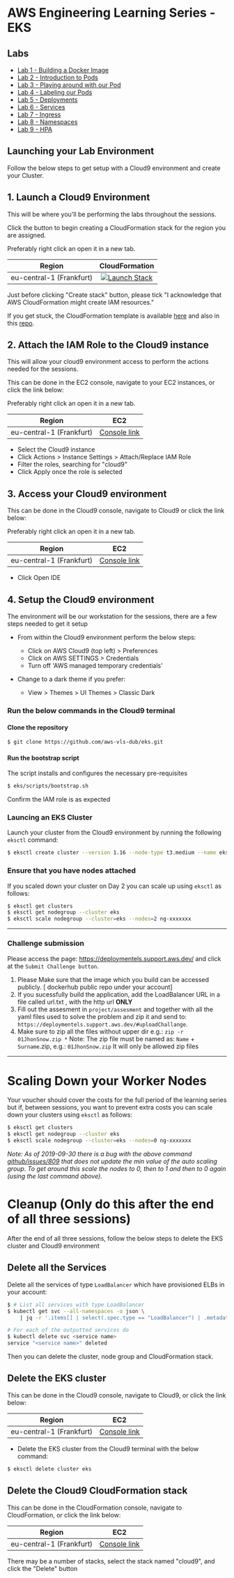 # AWS Engineering Learning Series - EKS
## Labs

- [Lab 1 - Building a Docker Image](./labs/01-docker)
- [Lab 2 - Introduction to Pods](./labs/02-pods)
- [Lab 3 - Playing around with our Pod](./labs/03-more-pods)
- [Lab 4 - Labeling our Pods](./labs/04-labels)
- [Lab 5 - Deployments](./labs/05-deployments)
- [Lab 6 - Services](./labs/06-services)
- [Lab 7 - Ingress](./labs/07-ingress)
- [Lab 8 - Namespaces](./labs/08-namespaces)
- [Lab 9 - HPA](./labs/09-hpa)


## Launching your Lab Environment

Follow the below steps to get setup with a Cloud9 environment and create your Cluster.

## 1. Launch a Cloud9 Environment

This will be where you'll be performing the labs throughout the sessions.

Click the button to begin creating a CloudFormation stack for the region you are assigned.

Preferably right click an open it in a new tab.

| Region          | CloudFormation     |
| --------------- |:------------------:|
| eu-central-1 (Frankfurt)       | [![Launch Stack](https://s3.amazonaws.com/cloudformation-examples/cloudformation-launch-stack.png)](https://console.aws.amazon.com/cloudformation/home?region=eu-central-1#/stacks/create/review?stackName=cloud9&templateURL=https://eks2019.s3-ap-southeast-2.amazonaws.com/cloud9-template.yml) |


Just before clicking "Create stack" button, please tick "I acknowledge that AWS CloudFormation might create IAM resources."

If you get stuck, the CloudFormation template is available [here](https://eks2019.s3-ap-southeast-2.amazonaws.com/cloud9-template.yml) and also in this [repo](./cloudformation/cloud9-template.yaml).

## 2. Attach the IAM Role to the Cloud9 instance

This will allow your cloud9 environment access to perform the actions needed for the sessions.

This can be done in the EC2 console, navigate to your EC2 instances, or click the link below:

Preferably right click an open it in a new tab.

| Region          | EC2     |
| --------------- |:------------------:|
| eu-central-1 (Frankfurt)       | [Console link](https://eu-central-1.console.aws.amazon.com/ec2/v2/home?region=eu-central-1#Instances:tag:Name=cloud9;sort=instanceState) |


 * Select the Cloud9 instance
 * Click Actions > Instance Settings > Attach/Replace IAM Role
 * Filter the roles, searching for "cloud9"
 * Click Apply once the role is selected

## 3. Access your Cloud9 environment

This can be done in the Cloud9 console, navigate to Cloud9 or click the link below:

Preferably right click an open it in a new tab.


| Region          | EC2     |
| --------------- |:------------------:|
| eu-central-1 (Frankfurt)       | [Console link](https://eu-central-1.console.aws.amazon.com/cloud9/home?region=eu-central-1) |

 * Click Open IDE

## 4. Setup the Cloud9 environment

The environment will be our workstation for the sessions, there are a few steps needed to get it setup

* From within the Cloud9 environment perform the below steps:

  * Click on AWS Cloud9 (top left) > Preferences
  * Click on AWS SETTINGS > Credentials
  * Turn off 'AWS managed temporary credentials'

* Change to a dark theme if you prefer:

  * View > Themes > UI Themes > Classic Dark

### Run the below commands in the Cloud9 terminal

#### Clone the repository

```bash
$ git clone https://github.com/aws-vls-dub/eks.git
```

#### Run the bootstrap script

The script installs and configures the necessary pre-requisites

```bash
$ eks/scripts/bootstrap.sh
```

Confirm the IAM role is as expected

### Launcing an EKS Cluster

Launch your cluster from the Cloud9 environment by running the following `eksctl` command:

```bash
$ eksctl create cluster --version 1.16 --node-type t3.medium --name eks
```

### Ensure that you have nodes attached

If you scaled down your cluster on Day 2 you can scale up using `eksctl` as follows:

```bash
$ eksctl get clusters
$ eksctl get nodegroup --cluster eks
$ eksctl scale nodegroup --cluster=eks --nodes=2 ng-xxxxxxx
```
---
### Challenge submission

Please access the page: https://deploymentels.support.aws.dev/ and click at the `Submit Challenge button`.

1. Please Make sure that the image which you build can be accessed publicly. [ dockerhub public repo under your account]
2. If you sucessfully build the application, add the LoadBalancer URL in a file called url.txt , with the http url **ONLY**
3. Fill out the assesment in `project/assesment` and together with all the yaml files used to solve the problem and zip it and send to: `https://deploymentels.support.aws.dev/#uploadChallange`.
4. Make sure to zip all the files without upper dir e.g.: `zip -r 01JhonSnow.zip *`
Note:
The zip file must be named as: `Name` + `Surname`.zip, e.g.: `01JhonSnow.zip`
It will only be allowed zip files

---

# Scaling Down your Worker Nodes

Your voucher should cover the costs for the full period of the learning series but if, between sessions, you want to
prevent extra costs you can scale down your clusters using `eksctl` as follows:

```bash
$ eksctl get clusters
$ eksctl get nodegroup --cluster eks
$ eksctl scale nodegroup --cluster=eks --nodes=0 ng-xxxxxxx
```

_Note: As of 2019-09-30 there is a bug with the above command [github/issues/809](https://github.com/weaveworks/eksctl/issues/809) that does not update the min value of the auto scaling group. To get around this scale the nodes to 0, then to 1 and then to 0 again (using the last command above)._

# Cleanup (Only do this after the end of all three sessions)

After the end of all three sessions, follow the below steps to delete the EKS cluster and Cloud9 environment

## Delete all the Services

Delete all the services of type `LoadBalancer` which have provisioned ELBs in your account:

```bash
$ # List all services with type LoadBalancer
$ kubectl get svc --all-namespaces -o json \
    | jq -r '.items[] | select(.spec.type == "LoadBalancer") | .metadata.name'

# For each of the outputted services do
$ kubectl delete svc <service name>
service "<service name>" deleted
```

Then you can delete the cluster, node group and CloudFormation stack.


## Delete the EKS cluster

This can be done in the Cloud9 console, navigate to Cloud9, or click the link below:

| Region          | EC2     |
| --------------- |:------------------:|
| eu-central-1 (Frankfurt)       | [Console link](https://eu-central-1.console.aws.amazon.com/cloud9/home?region=eu-central-1) |


* Delete the EKS cluster from the Cloud9 terminal with the below command:

```bash
$ eksctl delete cluster eks
```

## Delete the Cloud9 CloudFormation stack

This can be done in the CloudFormation console, navigate to CloudFormation, or click the link below:

| Region          | EC2     |
| --------------- |:------------------:|
| eu-central-1 (Frankfurt)       | [Console link](https://eu-central-1.console.aws.amazon.com/cloudformation/home?region=eu-central-1) |


There may be a number of stacks, select the stack named "cloud9", and click the "Delete" button
